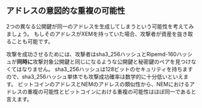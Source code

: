 ## アドレスの意図的な重複の可能性

2つの異なる公開鍵が同一のアドレスを生成してしまうという可能性を考えてみましょう。
もしそのアドレスがXEMを持っていた場合、攻撃者が資産を抜き取ることも可能です。

攻撃を成功させるためには、攻撃者はsha3\_256ハッシュとRipemd-160ハッシュが**同時に**攻撃対象公開鍵と同じになるような公開鍵と秘密鍵のペアを見つけなくてはなりません。
sha3\_256ハッシュは128ビットのセキュリティを持ちますので、sha3\_256ハッシュ単体でも攻撃成功確率は数学的に十分低いといえます。
ビットコインのアドレスとNEMのアドレスの類似性から、NEMにおけるアドレスの重複の可能性とビットコインにおける重複の可能性はほぼ同一であると言えます。
